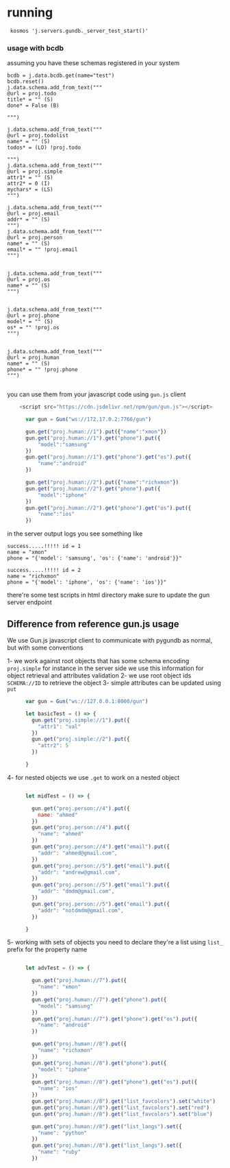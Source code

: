 # running
```
 kosmos 'j.servers.gundb._server_test_start()'
```

### usage with bcdb

assuming you have these schemas registered in your system

```
bcdb = j.data.bcdb.get(name="test")
bcdb.reset()
j.data.schema.add_from_text("""
@url = proj.todo
title* = "" (S)
done* = False (B)

""")

j.data.schema.add_from_text("""
@url = proj.todolist
name* = "" (S)
todos* = (LO) !proj.todo

""")
j.data.schema.add_from_text("""
@url = proj.simple
attr1* = "" (S)
attr2* = 0 (I)
mychars* = (LS) 
""")

j.data.schema.add_from_text("""
@url = proj.email
addr* = "" (S)
""")
j.data.schema.add_from_text("""
@url = proj.person
name* = "" (S)
email* = "" !proj.email
""")


j.data.schema.add_from_text("""
@url = proj.os
name* = "" (S)
""")


j.data.schema.add_from_text("""
@url = proj.phone
model* = "" (S)
os* = "" !proj.os
""")


j.data.schema.add_from_text("""
@url = proj.human
name* = "" (S)
phone* = "" !proj.phone
""")


```
you can use them from your javascript code using `gun.js` client

```javascript
    <script src="https://cdn.jsdelivr.net/npm/gun/gun.js"></script>

      var gun = Gun("ws://172.17.0.2:7766/gun")

      gun.get("proj.human://1").put({"name":"xmon"})
      gun.get("proj.human://1").get("phone").put({
          "model":"samsung"
      })
      gun.get("proj.human://1").get("phone").get("os").put({
          "name":"android"
      })

      gun.get("proj.human://2").put({"name":"richxmon"})
      gun.get("proj.human://2").get("phone").put({
          "model":"iphone"
      })
      gun.get("proj.human://2").get("phone").get("os").put({
          "name":"ios"
      })
```

in the server output logs you see something like

```
success.....!!!!! id = 1
name = "xmon"
phone = "{'model': 'samsung', 'os': {'name': 'android'}}"

success.....!!!!! id = 2
name = "richxmon"
phone = "{'model': 'iphone', 'os': {'name': 'ios'}}"

```


there're some test scripts in html directory make sure to update the gun server endpoint



## Difference from reference gun.js usage

We use Gun.js javascript client to communicate with pygundb as normal, but with some conventions

1- we work against root objects that has some schema encoding `proj.simple` for instance in the server side we use this information for object retrieval and attributes validation
2- we use root object ids `SCHEMA://ID` to retrieve the object
3- simple attributes can be updated using `put`

```javascript
      var gun = Gun("ws://127.0.0.1:8000/gun")

      let basicTest = () => {
        gun.get("proj.simple://1").put({
          "attr1": "val"
        })
        gun.get("proj.simple://2").put({
          "attr2": 5
        })

      }
```

4- for nested objects we use `.get` to work on a nested object
```javascript

      let midTest = () => {

        gun.get("proj.person://4").put({
          name: "ahmed"
        })
        gun.get("proj.person://4").put({
          "name": "ahmed"
        })
        gun.get("proj.person://4").get("email").put({
          "addr": "ahmed@gmail.com",
        })
        gun.get("proj.person://5").get("email").put({
          "addr": "andrew@gmail.com",
        })
        gun.get("proj.person://5").get("email").put({
          "addr": "dmdm@gmail.com",
        })
        gun.get("proj.person://5").get("email").put({
          "addr": "notdmdm@gmail.com",
        })

      }
```

5- working with sets of objects you need to declare they're a list using `list_` prefix for the property name

```javascript

      let advTest = () => {

        gun.get("proj.human://7").put({
          "name": "xmon"
        })
        gun.get("proj.human://7").get("phone").put({
          "model": "samsung"
        })
        gun.get("proj.human://7").get("phone").get("os").put({
          "name": "android"
        })

        gun.get("proj.human://8").put({
          "name": "richxmon"
        })
        gun.get("proj.human://8").get("phone").put({
          "model": "iphone"
        })
        gun.get("proj.human://8").get("phone").get("os").put({
          "name": "ios"
        })
        gun.get("proj.human://8").get("list_favcolors").set("white")
        gun.get("proj.human://8").get("list_favcolors").set("red")
        gun.get("proj.human://8").get("list_favcolors").set("blue")

        gun.get("proj.human://8").get("list_langs").set({
          "name": "python"
        })
        gun.get("proj.human://8").get("list_langs").set({
          "name": "ruby"
        })
```


